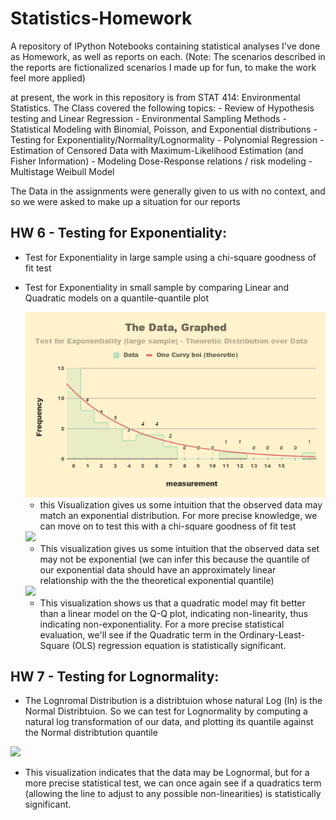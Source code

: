 # Statistics-Homework
A repository of IPython Notebooks containing statistical analyses I've done as Homework, as well as reports on each. 
(Note: The scenarios described in the reports are fictionalized scenarios I made up for fun, to make the work feel more applied)

at present, the work in this repository is from STAT 414: Environmental Statistics.
The Class covered the following topics:
    - Review of Hypothesis testing and Linear Regression
    - Environmental Sampling Methods
    - Statistical Modeling with Binomial, Poisson, and Exponential distributions
    - Testing for Exponentiality/Normality/Lognormality
    - Polynomial Regression
    - Estimation of Censored Data with Maximum-Likelihood Estimation (and Fisher Information) 
    - Modeling Dose-Response relations / risk modeling
    - Multistage Weibull Model

The Data in the assignments were generally given to us with no context, and so we were asked to make up a situation for our reports

## HW 6 - Testing for Exponentiality:
   * Test for Exponentiality in large sample using a chi-square goodness of fit test
   * Test for Exponentiality in small sample by comparing Linear and Quadratic models on a quantile-quantile plot
   
      <img src="https://github.com/Kya-Allen/Statistics-Homework/blob/main/Visualizations/The%20Data%2C%20Graphed.png">
       
       * this Visualization gives us some intuition that the observed data may match an exponential distribution. For more precise knowledge, we can move on to test this with a chi-square goodness of fit test          
      <img src="https://github.com/Kya-Allen/Statistics-Homework/blob/main/Visualizations/Q%E2%80%93Q%20Plot.png">
       
       * This visualization gives us some intuition that the observed data set may not be exponential (we can infer this because the quantile of our exponential data should have an approximately linear relationship with the the theoretical exponential quantile)          
      <img src="https://github.com/Kya-Allen/Statistics-Homework/blob/main/Visualizations/Q%E2%80%93Q%20Plot%20-%20Quadratic%20Fit%20Comparison.png">
       
       * This visualization shows us that a quadratic model may fit better than a linear model on the Q-Q plot, indicating non-linearity, thus indicating non-exponentiality. For a more precise statistical evaluation, we'll see if the Quadratic term in the Ordinary-Least-Square (OLS) regression equation is statistically significant.
   
## HW 7 - Testing for Lognormality:
* The Lognromal Distribution is a distribtuion whose natural Log (ln) is the Normal Distribtuion. So we can test for Lognormality by computing a natural log transformation of our data, and plotting its quantile against the Normal distribtution quantile

<img src="https://github.com/Kya-Allen/Statistics-Homework/blob/main/Visualizations/Q%E2%80%93Q%20Plot%20-%20testing%20for%20Lognormality.png">

* This visualization indicates that the data may be Lognormal, but for a more precise statistical test, we can once again see if a quadratics term (allowing the line to adjust to any possible non-linearities) is statistically significant. 
